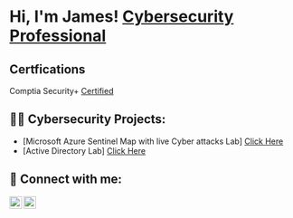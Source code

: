<h1>Hi, I'm James! <a href="https://www.linkedin.com/in/jameschiuaz/">Cybersecurity Professional</a>

  
<h2> Certfications</h2> 
Comptia Security+ <a href="https://www.credly.com/badges/4e382d8e-2f02-4c76-a322-3dd1251e8e4d/public_url">Certified</a>


<h2>👨‍💻 Cybersecurity Projects:</h2>

- [Microsoft Azure Sentinel Map with live Cyber attacks Lab] <a href="https://github.com/James-chiu-1/Azure-sentinal-Honeypot-">Click Here</a>
- [Active Directory Lab] <a href="https://github.com/James-chiu-1/Active-Directory-Lab">Click Here</a>


<h2> 🤳 Connect with me:</h2>

[<img align="left" alt="JoshMadakor | YouTube" width="22px" src="https://cdn.jsdelivr.net/npm/simple-icons@v3/icons/youtube.svg" />][youtube]
[<img align="left" alt="JoshMadakor | LinkedIn" width="22px" src="https://cdn.jsdelivr.net/npm/simple-icons@v3/icons/linkedin.svg" />][linkedin]

[linkedin]: https://www.linkedin.com/in/jameschiuaz/
[youtube]: https://www.youtube.com/@jameschiucyber/

<!--
**joshmadakor1/joshmadakor1** is a ✨ _special_ ✨ repository because its `README.md` (this file) appears on your GitHub profile.

Here are some ideas to get you started:

- 🔭 I’m currently working on ...
- 🌱 I’m currently learning ...
- 👯 I’m looking to collaborate on ...
- 🤔 I’m looking for help with ...
- 💬 Ask me about ...
- 📫 How to reach me: ...
- 😄 Pronouns: ...
- ⚡ Fun fact: ...
-->

